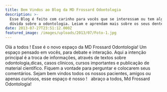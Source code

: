 ```yaml
---
title: Bem Vindos ao Blog da MD Frossard Odontologia
description: >-
  Esse Blog é feito com carinho para vocês que se interessam ou tem alguma
  dúvida sobre a odontologia. Leiam e aprendam mais sobre os seus dentes. 
date: 2013-07-27T23:51:12.000Z
featured_image: /images/uploads/2013/07/Foto-1.jpg
---
```


Olá a todos ! Esse é o novo espaço da MD Frossard Odontologia! Um espaço pensado em vocês, para debate e interação. Aqui a intenção principal é a troca de informações, através de textos sobre odontologia,dicas, casos clínicos, cursos importantes e publicação de material científico. Fiquem a vontade para perguntar e colocarem seus comentários. Sejam bem vindos todos os nossos pacientes, amigos ou apenas curiosos, esse espaço é nosso !   abraço a todos, Md Frossard Odontologia!
